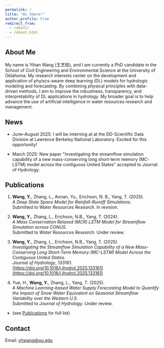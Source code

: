```yaml
---
permalink: /
title: "Hi there!"
author_profile: true
redirect_from: 
  - /about/
  - /about.html
---
```

## About Me

My name is Yihan Wang (王艺晗), and I am currently a PhD candidate in the School of Civil Engineering and Environmental Science at the University of Oklahoma. My research interests center on the development and application of phyiscs-aware deep learning (DL) models for hydrologic modeling and forecasting. By combining physical principles with data-driven methods, I aim to improve the robustness, transparency, and interpretability of DL applications in hydrology. My broader goal is to help advance the use of artificial intelligence in water resources research and management.

## News
- June–August 2025: I will be interning at at the DD-Scientific Data Division at Lawrence Berkeley National Laboratory. Excited for this opportunity!

- March 2025: New paper "Investigating the streamflow simulation capability of a new mass-conserving long short-term memory (MC-LSTM) model across the contiguous United States" accepted to Journal of Hydrology.

## Publications

1. **Wang, Y.**, Zhang, L., Annan, Yu., Erichson, N. B., Yang, T. (2025).  
   *A Deep State Space Model for Rainfall-Runoff Simulations.*  
   Submitted to *Water Resources Research*. In revision.

2. **Wang, Y.**, Zhang, L., Erichson, N.B., Yang, T. (2024).  
   *A Mass Conservation Relaxed (MCR) LSTM Model for Streamflow Simulation across CONUS.*  
   Submitted to *Water Resources Research*. Under review.

3. **Wang, Y.**, Zhang, L., Erichson, N.B., Yang, T. (2025).  
   *Investigating the Streamflow Simulation Capability of a New Mass-Conserving Long Short-Term Memory (MC-LSTM) Model Across the Contiguous United States.*  
   *Journal of Hydrology*, 133161. [https://doi.org/10.1016/j.jhydrol.2025.133161](https://doi.org/10.1016/j.jhydrol.2025.133161)

4. Yue, H., **Wang, Y.**, Zhang, L., Yang, T. (2025).  
   *A Machine Learning-based Water Supply Forecasting Model to Quantify the Impact of Snow Water Equivalent on Seasonal Streamflow Variability over the Western U.S.*  
   Submitted to *Journal of Hydrology*. Under review.

- (see [Publications](/publications) for full list)

## Contact

Email: yhwang@ou.edu
